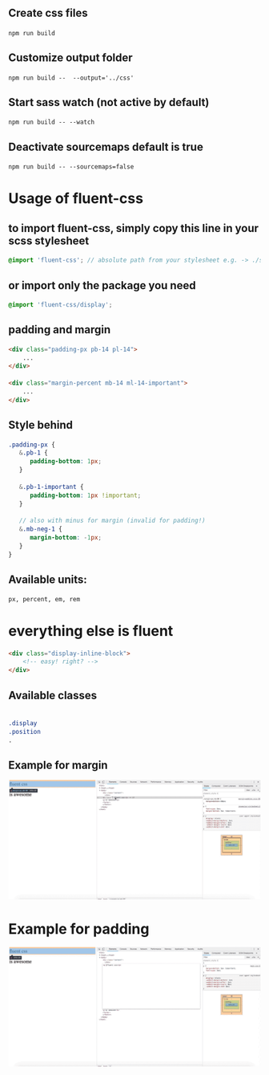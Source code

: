 ﻿## Create css files
`npm run build`

## Customize output folder

`npm run build --  --output='../css'`

## Start sass watch (not active by default)
`npm run build -- --watch`

## Deactivate sourcemaps default is true
`npm run build -- --sourcemaps=false`

# Usage of fluent-css
 
 ## to import fluent-css, simply copy this line in your scss stylesheet
```scss
@import 'fluent-css'; // absolute path from your stylesheet e.g. -> ./sass/fluent-styles/fluent-styles;
```

## or import only the package you need
```scss
@import 'fluent-css/display';
```

## padding and margin
```html
<div class="padding-px pb-14 pl-14">
	...
</div>

<div class="margin-percent mb-14 ml-14-important">
	...
</div>
```
## Style behind
```scss
.padding-px { 
   &.pb-1 {
      padding-bottom: 1px;
   }

   &.pb-1-important {
      padding-bottom: 1px !important;
   }

   // also with minus for margin (invalid for padding!)
   &.mb-neg-1 {
      margin-bottom: -1px;
   }
}
```

## Available units:
```
px, percent, em, rem
```

# everything else is fluent

```html
<div class="display-inline-block">
	<!-- easy! right? -->
</div>
```

## Available classes

```scss

.display
.position
.


```
## Example for margin
![alt text](./img/margin.gif)

# Example for padding
![alt text](./img/position.gif)